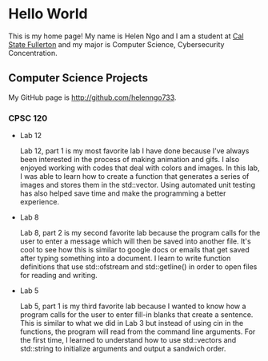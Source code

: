 # Hello World

This is my home page! My name is Helen Ngo and I am a student at [Cal State Fullerton](http://www.fullerton.edu/) and my major is Computer Science, Cybersecurity Concentration.

## Computer Science Projects

My GitHub page is http://github.com/helenngo733.

### CPSC 120

* Lab 12

    Lab 12, part 1 is my most favorite lab I have done because I’ve always been interested in the process of making animation and gifs. I also enjoyed working with codes that deal with colors and images. In this lab, I was able to learn how to create a function that generates a series of images and stores them in the std::vector. Using automated unit testing has also helped save time and make the programming a better experience.

* Lab 8 

    Lab 8, part 2 is my second favorite lab because the program calls for the user to enter a message which will then be saved into another file. It's cool to see how this is similar to google docs or emails that get saved after typing something into a document. I learn to write function definitions that use std::ofstream and std::getline() in order to open files for reading and writing.

* Lab 5

    Lab 5, part 1 is my third favorite lab because I wanted to know how a program calls for the user to enter fill-in blanks that create a sentence. This is similar to what we did in Lab 3 but instead of using cin in the functions, the program will read from the command line arguments. For the first time, I learned to understand how to use std::vectors and std::string to initialize arguments and output a sandwich order.


 

